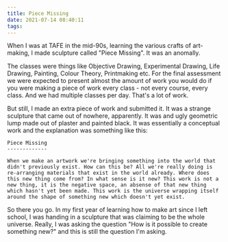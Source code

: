 ```yaml
---
title: Piece Missing
date: 2021-07-14 08:40:11
tags:
---
```


When I was at TAFE in the mid-90s, learning the various crafts of art-making, I made sculpture called "Piece Missing". It was an anomally.

The classes were things like Objective Drawing, Experimental Drawing, Life Drawing, Painting, Colour Theory, Printmaking etc. For the final assessment we were expected to present almost the amount of work you would do if you were making a piece of work every class - not every course, every class. And we had multiple classes per day. That's a lot of work.

But still, I made an extra piece of work and submitted it. It was a strange sculpture that came out of nowhere, apparently. It was and ugly geometric lump made out of plaster and painted black. It was essentially a conceptual work and the explanation was something like this:

    Piece Missing
    -------------

    When we make an artwork we're bringing something into the world that didn't previously exist. How can this be? All we're really doing is re-arranging materials that exist in the world already. Where does this new thing come from? In what sense is it new? This work is not a new thing, it is the negative space, an absense of that new thing which hasn't yet been made. This work is the universe wrapping itself around the shape of something new which doesn't yet exist.

So there you go. In my first year of learning how to make art since I left school, I was handing in a sculpture that was claiming to be the whole universe. Really, I was asking the question "How is it possible to create something new?" and this is still the question I'm asking.
